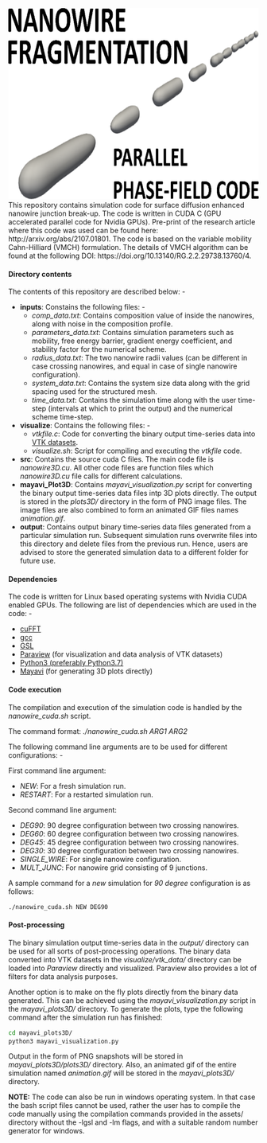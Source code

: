 <div>
<a name="logo"/>
<div align="center">
<img src="assets/background.svg" alt="Nanowire Logo" width="512" height="384"></img>
</a>
</div>
This repository contains simulation code for surface diffusion enhanced nanowire junction break-up. The code is written in CUDA C (GPU accelerated parallel code for Nvidia GPUs). Pre-print of the research article where this code was used can be found here: http://arxiv.org/abs/2107.01801. The code is based on the variable mobility Cahn-Hilliard (VMCH) formulation. The details of VMCH algorithm can be found at the following DOI: https://doi.org/10.13140/RG.2.2.29738.13760/4.

#### Directory contents ####
The contents of this repository are described below: -

- **inputs**: Constains the following files: -
    - _comp\_data.txt_: Contains composition value of inside the nanowires, along with noise in the composition profile.
    - _parameters\_data.txt_: Contains simulation parameters such as mobility, free energy barrier, gradient energy coefficient, and stability factor for the numerical scheme.
    - _radius\_data.txt_: The two nanowire radii values (can be different in case crossing nanowires, and equal in case of single nanowire configuration).
    - _system\_data.txt_: Contains the system size data along with the grid spacing used for the structured mesh.
    - _time\_data.txt_: Contains the simulation time along with the user time-step (intervals at which to print the output) and the numerical scheme time-step. 
- **visualize**: Contains the following files: -
    - _vtkfile.c_: Code for converting the binary output time-series data into [VTK datasets](https://docs.paraview.org/en/latest/UsersGuide/understandingData.html#vtk-data-model).   
    - _visualize.sh_: Script for compiling and executing the _vtkfile_ code.
- **src**: Contains the source cuda C files. The main code file is _nanowire3D.cu_. All other code files are function files which _nanowire3D.cu_ file calls for different calculations.
- **mayavi_Plot3D**: Contains _mayavi\_visualization.py_ script for converting the binary output time-series data files intp 3D plots directly. The output is stored in the _plots3D/_ directory in the form of PNG image files. The image files are also combined to form an animated GIF files names _animation.gif_.
- **output**: Contains output binary time-series data files generated from a particular simulation run. Subsequent simulation runs overwrite files into this directory and delete files from the previous run. Hence, users are advised to store the generated simulation data to a different folder for future use.

#### Dependencies ####
The code is written for Linux based operating systems with Nvidia CUDA enabled GPUs. The following are list of dependencies which are used in the code: -

- [cuFFT](https://docs.nvidia.com/cuda/cufft/index.html)
- [gcc](https://gcc.gnu.org/)
- [GSL](https://www.gnu.org/software/gsl/)
- [Paraview](https://www.paraview.org/) (for visualization and data analysis of VTK datasets)
- [Python3 (preferably Python3.7)](https://www.python.org/downloads/release/python-379/)
- [Mayavi](https://docs.enthought.com/mayavi/mayavi/) (for generating 3D plots directly)

#### Code execution ####
The compilation and execution of the simulation code is handled by the _nanowire\_cuda.sh_ script. 

The command format: _./nanowire\_cuda.sh ARG1 ARG2_

The following command line arguments are to be used for different configurations: -

First command line argument:

- _NEW_: For a fresh simulation run.
- _RESTART_: For a restarted simulation run.

Second command line argument:

- _DEG90_: 90 degree configuration between two crossing nanowires.
- _DEG60_: 60 degree configuration between two crossing nanowires.
- _DEG45_: 45 degree configuration between two crossing nanowires.
- _DEG30_: 30 degree configuration between two crossing nanowires.
- _SINGLE_WIRE_: For single nanowire configuration.
- _MULT_JUNC_: For nanowire grid consisting of 9 junctions.

A sample command for a *new* simulation for *90 degree* configuration is as follows: 
```bash
./nanowire_cuda.sh NEW DEG90 
```

#### Post-processing ####
The binary simulation output time-series data in the *output/* directory can be used for all sorts of post-processing operations. The binary data converted into VTK datasets in the *visualize/vtk_data/* directory can be loaded into *Paraview* directly and visualized. Paraview also provides a lot of filters for data analysis purposes.

Another option is to make on the fly plots directly from the binary data generated. This can be achieved using the *mayavi_visualization.py* script in the *mayavi_plots3D/* directory. To generate the plots, type the following command after the simulation run has finished:
```bash
cd mayavi_plots3D/
python3 mayavi_visualization.py
```
Output in the form of PNG snapshots will be stored in *mayavi_plots3D/plots3D/* directory. Also, an animated gif of the entire simulation named *animation.gif* will be stored in the *mayavi_plots3D/* directory.

**NOTE:** The code can also be run in windows operating system. In that case the bash script files cannot be used, rather the user has to compile the code manually using the compilation commands provided in the assets/ directory without the -lgsl and -lm flags, and with a suitable random number generator for windows.
